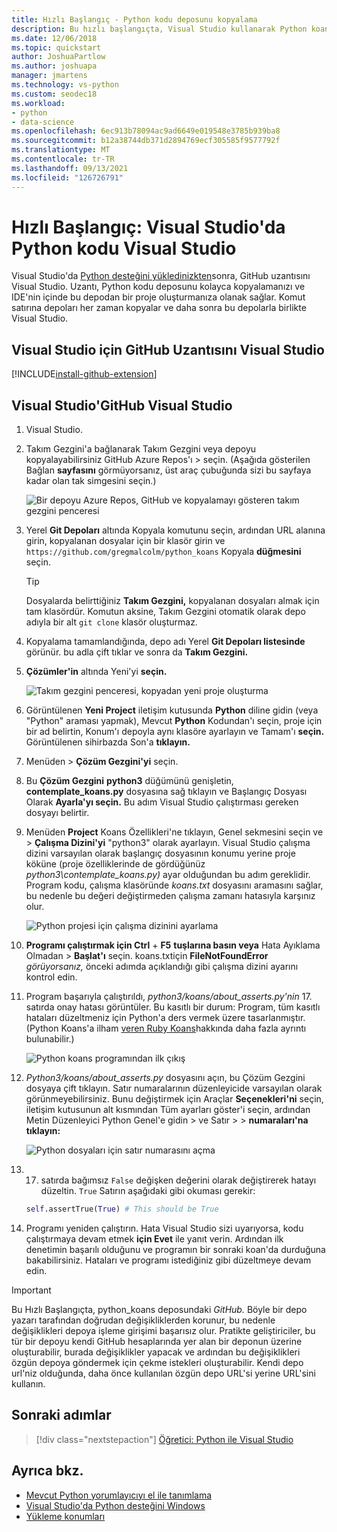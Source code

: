 ```yaml
---
title: Hızlı Başlangıç - Python kodu deposunu kopyalama
description: Bu hızlı başlangıçta, Visual Studio kullanarak Python koans deposunu kopyaarak bir Python projesi Visual Studio Takım Gezgini.
ms.date: 12/06/2018
ms.topic: quickstart
author: JoshuaPartlow
ms.author: joshuapa
manager: jmartens
ms.technology: vs-python
ms.custom: seodec18
ms.workload:
- python
- data-science
ms.openlocfilehash: 6ec913b78094ac9ad6649e019548e3785b939ba8
ms.sourcegitcommit: b12a38744db371d2894769ecf305585f9577792f
ms.translationtype: MT
ms.contentlocale: tr-TR
ms.lasthandoff: 09/13/2021
ms.locfileid: "126726791"
---
```

# <a name="quickstart-clone-a-repository-of-python-code-in-visual-studio"></a>Hızlı Başlangıç: Visual Studio'da Python kodu Visual Studio

Visual Studio'da [Python desteğini yükledinizkten](installing-python-support-in-visual-studio.md)sonra, GitHub uzantısını Visual Studio. Uzantı, Python kodu deposunu kolayca kopyalamanızı ve IDE'nin içinde bu depodan bir proje oluşturmanıza olanak sağlar. Komut satırına depoları her zaman kopyalar ve daha sonra bu depolarla birlikte Visual Studio.

## <a name="install-the-github-extension-for-visual-studio"></a>Visual Studio için GitHub Uzantısını Visual Studio

[!INCLUDE[install-github-extension](includes/install-github-extension.md)]

## <a name="work-with-github-in-visual-studio"></a>Visual Studio'GitHub Visual Studio

1. Visual Studio.

1. Takım Gezgini'a bağlanarak Takım Gezgini veya depoyu kopyalayabilirsiniz GitHub Azure Repos'ı   >   seçin.  (Aşağıda gösterilen Bağlan **sayfasını** görmüyorsanız, üst araç çubuğunda sizi bu sayfaya kadar olan tak simgesini seçin.)

    ![Bir depoyu Azure Repos, GitHub ve kopyalamayı gösteren takım gezgini penceresi](media/team-explorer.png)

1. Yerel **Git Depoları** altında  Kopyala komutunu seçin, ardından URL alanına girin, kopyalanan dosyalar için bir klasör girin ve `https://github.com/gregmalcolm/python_koans` Kopyala **düğmesini** seçin.

    > [!Tip]
    > Dosyalarda belirttiğiniz **Takım Gezgini,** kopyalanan dosyaları almak için tam klasördür. Komutun aksine, Takım Gezgini otomatik olarak depo adıyla bir alt `git clone` klasör oluşturmaz. 

1. Kopyalama tamamlandığında, depo adı Yerel **Git Depoları listesinde** görünür. bu adla çift tıklar ve sonra da **Takım Gezgini.**

1. **Çözümler'in** altında Yeni'yi **seçin.**

    ![Takım gezgini penceresi, kopyadan yeni proje oluşturma](media/team-explorer-new-project.png)

1. Görüntülenen **Yeni Project** iletişim kutusunda **Python** diline gidin (veya "Python" araması yapmak), Mevcut **Python** Kodundan'ı  seçin, proje için bir ad belirtin, Konum'ı depoyla aynı klasöre ayarlayın ve Tamam'ı **seçin.** Görüntülenen sihirbazda Son'a **tıklayın.**

1. Menüden   >  **Çözüm Gezgini'yi** seçin.

1. Bu **Çözüm Gezgini** **python3** düğümünü genişletin, **contemplate_koans.py** dosyasına sağ tıklayın ve Başlangıç Dosyası Olarak **Ayarla'yı seçin.** Bu adım Visual Studio çalıştırması gereken dosyayı belirtir.

1. Menüden **Project** Koans Özellikleri'ne tıklayın, Genel sekmesini seçin ve  >   **Çalışma Dizini'yi** "python3" olarak ayarlayın.  Visual Studio çalışma dizini varsayılan olarak başlangıç dosyasının konumu yerine proje köküne (proje özelliklerinde de gördüğünüz *python3\contemplate_koans.py)* ayar olduğundan bu adım gereklidir. Program kodu, çalışma klasöründe *koans.txt* dosyasını aramasını sağlar, bu nedenle bu değeri değiştirmeden çalışma zamanı hatasıyla karşınız olur.

    ![Python projesi için çalışma dizinini ayarlama](media/projects-set-working-directory.png)

1. **Programı çalıştırmak için Ctrl** + **F5** **tuşlarına basın veya** Hata Ayıklama Olmadan  >  **Başlat'ı** seçin. koans.txtiçin **FileNotFoundError** *görüyorsanız,* önceki adımda açıklandığı gibi çalışma dizini ayarını kontrol edin.

1. Program başarıyla çalıştırıldı, *python3/koans/about_asserts.py'nin* 17. satırda onay hatası görüntüler. Bu kasıtlı bir durum: Program, tüm kasıtlı hataları düzeltmeniz için Python'a ders vermek üzere tasarlanmıştır. (Python Koans'a ilham [veren Ruby Koans](https://rubykoans.com/)hakkında daha fazla ayrıntı bulunabilir.)

    ![Python koans programından ilk çıkış](media/koans-output.png)

1. *Python3/koans/about_asserts.py* dosyasını açın, bu Çözüm Gezgini dosyaya  çift tıklayın. Satır numaralarının düzenleyicide varsayılan olarak görünmeyebilirsiniz. Bunu değiştirmek için Araçlar **Seçenekleri'ni** seçin, iletişim kutusunun alt kısmından Tüm ayarları göster'i seçin, ardından Metin Düzenleyici Python Genel'e gidin  >  ve Satır    >    >   **numaraları'na tıklayın:**

    ![Python dosyaları için satır numarasını açma](media/options-general-line-numbers.png)

1. 17. satırda bağımsız `False` değişken değerini olarak değiştirerek hatayı düzeltin. `True` Satırın aşağıdaki gibi okuması gerekir:

    ```python
    self.assertTrue(True) # This should be True
    ```

1. Programı yeniden çalıştırın. Hata Visual Studio sizi uyarıyorsa, kodu çalıştırmaya devam etmek **için Evet** ile yanıt verin. Ardından ilk denetimin başarılı olduğunu ve programın bir sonraki koan'da durduğuna bakabilirsiniz. Hataları ve programı istediğiniz gibi düzeltmeye devam edin.

> [!Important]
> Bu Hızlı Başlangıçta, python_koans deposundaki *GitHub.* Böyle bir depo yazarı tarafından doğrudan değişikliklerden korunur, bu nedenle değişiklikleri depoya işleme girişimi başarısız olur. Pratikte geliştiriciler, bu tür bir depoyu kendi GitHub hesaplarında yer alan bir deponun üzerine oluşturabilir, burada değişiklikler yapacak ve ardından bu değişiklikleri özgün depoya göndermek için çekme istekleri oluşturabilir. Kendi depo url'niz olduğunda, daha önce kullanılan özgün depo URL'si yerine URL'sini kullanın.

## <a name="next-steps"></a>Sonraki adımlar

> [!div class="nextstepaction"]
> [Öğretici: Python ile Visual Studio](tutorial-working-with-python-in-visual-studio-step-01-create-project.md)

## <a name="see-also"></a>Ayrıca bkz.

- [Mevcut Python yorumlayıcıyı el ile tanımlama](managing-python-environments-in-visual-studio.md#manually-identify-an-existing-environment)
- [Visual Studio'da Python desteğini Windows](installing-python-support-in-visual-studio.md)
- [Yükleme konumları](installing-python-support-in-visual-studio.md#install-locations)
